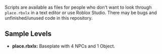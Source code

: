 Scripts are available as files for people who don't want to look through `place.rbxlx` in a text editor or use Roblox Studio. There may be bugs and unfinished/unused code in this repository.

## Sample Levels
- **place.rbxlx:** Baseplate with 4 NPCs and 1 Object.
